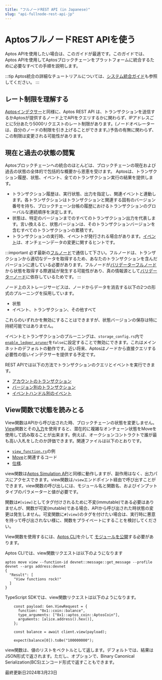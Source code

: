 ```yaml
---
title: "フルノードREST API (in Japanese)" 
slug: "api-fullnode-rest-api-jp"
---
```


# AptosフルノードREST APIを使う

Aptos APIを使用したい場合は、このガイドが最適です。このガイドでは、Aptos APIを使用してAptosブロックチェーンをプラットフォームに統合するために必要なすべての手順を説明します。

:::tip
Aptos統合の詳細なチュートリアルについては、[システム統合ガイド](../guides/system-integrators-guide.md)も参照してください。
:::

## レート制限を理解する

[Aptosインデクサー](../indexer/api/labs-hosted.md#rate-limits)と同様に、Aptos REST API は、トランザクションを送信するかAptosが提供するノード上でAPIをクエリするかに関わらず、IPアドレスごとに5分あたり5000リクエストのレート制限があります。(ノードオペレーターは、自分のノードの制限を引き上げることができます。)予告の有無に関わらず、この制限は変更される可能性があります。 

## 現在と過去の状態の閲覧

Aptosブロックチェーンへの統合のほとんどは、ブロックチェーンの現在および過去の状態の全体的で包括的な概要から恩恵を受けます。 Aptosは、トランザクション履歴、状態、イベント、全てのトランザクション実行の結果を提供します。

- トランザクション履歴は、実行状態、出力を指定し、関連イベントと連動します。各トランザクションはトランザクションと関連する固有のバージョン番号を持ち、ブロックチェーン台帳の履歴におけるトランザクションのグローバルな連続順序を決定します。　
- 状態は、特定のバージョンまでのすべてのトランザクション出力を代表します。言い換えると、状態バージョンは、そのトランザクションバージョンを含むすべてのトランザクションの累積です。
- トランザクションの実行時、イベントが発行される場合があります。[イベント](../concepts/events.md)は、オンチェーンデータの変更に関するヒントです。


:::important
必ず最新の[フルノード](../nodes/networks.md)で通信して下さい。フルノードは、トランザクションから適切なデータを取得するため、あなたのトランザクションを含んだバージョンに達している必要があります。フルノードが[バリデーターフルノード](../concepts/fullnodes.md)から状態を取得する際遅延が発生する可能性があり、真の情報源として[バリデーターノード](../concepts/validator-nodes.md)に依存しているためです。 
:::

ノード上のストレージサービスは、ノードからデータを消去する以下の2つの形式のプルーニングを採用しています。

- 状態
- イベント、トランザクション、その他すべて

これらのいずれかを無効にすることはできますが、状態バージョンの保存は特に持続可能ではありません。

イベントとトランザクションのプルーニングは、`storage_config.rs`内で[`enable_ledger_pruner`](https://github.com/aptos-labs/aptos-core/blob/cf0bc2e4031a843cdc0c04e70b3f7cd92666afcf/config/src/config/storage_config.rs#L141)を`false`に設定することで無効にできます。これはメインネットのデフォルトの動作です。近い将来、Aptosはノードから直接クエリする必要性の低いインデクサーを提供する予定です。

REST APIでは以下の方法でトランザクションのクエリとイベントを実行できます。

- [アカウントのトランザクション](https://api.devnet.aptoslabs.com/v1/spec#/operations/get_account_transactions)
- [バージョン別のトランザクション](https://api.devnet.aptoslabs.com/v1/spec#/operations/get_transaction_by_version)
- [イベントハンドル別のイベント](https://api.devnet.aptoslabs.com/v1/spec#/operations/get_events_by_event_handle)

## View関数で状態を読みとる

View関数はAPIから呼び出された時、ブロックチェーンの状態を変更しません。[View](https://github.com/aptos-labs/aptos-core/blob/main/api/src/view_function.rs)関数とその[入力](https://github.com/aptos-labs/aptos-core/blob/main/api/types/src/view.rs)を使用すると、潜在的に複雑なオンチェーン状態をMoveを使用して読み取ることが出来ます。例えば、オークションコントラクトで誰が最も高い入札をしたのか評価できます。関連ファイルは以下のとおりです。

- [`view_function.rs`](https://github.com/aptos-labs/aptos-core/blob/main/api/src/tests/view_function.rs)の例
- [Move](https://github.com/aptos-labs/aptos-core/blob/90c33dc7a18662839cd50f3b70baece0e2dbfc71/aptos-move/framework/aptos-framework/sources/coin.move#L226)と関連するコード
- [仕様](https://github.com/aptos-labs/aptos-core/blob/90c33dc7a18662839cd50f3b70baece0e2dbfc71/api/doc/spec.yaml#L8513).

view関数は[Aptos Simulation API](../guides/system-integrators-guide.md#testing-transactions-or-transaction-pre-execution)と同様に動作しますが、副作用はなく、出力パスにアクセスできます。view関数は`/view`エンドポイント経由で呼び出すことができます。view関数の呼び出しには、モジュール名と関数名、およびインプットタイプのパラメーターと値が必要です。

関数は`#[view]`としてタグ付けされるために不変(immutable)である必要はありませんが、関数が可変(mutable)である場合、APIから呼び出された時状態の変更は発生しません。可変関数に`#[view]`のタグを付けたい場合は、実行時に悪意を持って呼び出されない様に、関数をプライベートにすることを検討してください。

View関数を使用するには、[Aptos CLI](../tools/aptos-cli/install-cli/index.md)を介して
[モジュールを公開](../move/move-on-aptos/cli.md#publishing-a-move-package-with-a-named-address)する必要があります。

Aptos CLIでは、view関数リクエストは以下のようになります

```
aptos move view --function-id devnet::message::get_message --profile devnet --args address:devnet
{
  "Result": [
    "View functions rock!"
  ]
}
```

TypeScript SDKでは、view関数リクエストは以下のようになります。

```
    const payload: Gen.ViewRequest = {
      function: "0x1::coin::balance",
      type_arguments: ["0x1::aptos_coin::AptosCoin"],
      arguments: [alice.address().hex()],
    };

    const balance = await client.view(payload);

    expect(balance[0]).toBe("100000000");
```

view関数は、値のリストをベクトルとして返します。デフォルトでは、結果はJSON形式で返されます。ただし、オプションで、Binary Canonical Serialization(BCS)エンコード形式で返すこともできます。


最終更新日2024年3月23日
